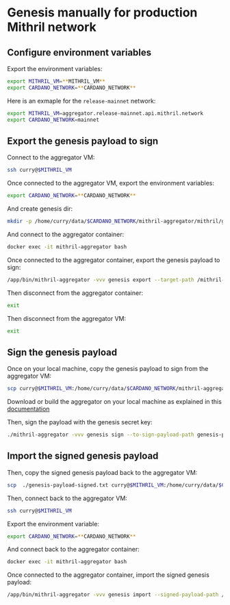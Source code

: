 # Genesis manually for production Mithril network

## Configure environment variables
Export the environment variables: 
```bash
export MITHRIL_VM=**MITHRIL_VM**
export CARDANO_NETWORK=**CARDANO_NETWORK**
```

Here is an exmaple for the `release-mainnet` network:
```bash
export MITHRIL_VM=aggregator.release-mainnet.api.mithril.network
export CARDANO_NETWORK=mainnet
```

## Export the genesis payload to sign

Connect to the aggregator VM:
```bash
ssh curry@$MITHRIL_VM
```

Once connected to the aggregator VM, export the environment variables:
```bash
export CARDANO_NETWORK=**CARDANO_NETWORK**
```

And create genesis dir:
```bash
mkdir -p /home/curry/data/$CARDANO_NETWORK/mithril-aggregator/mithril/genesis
```
And connect to the aggregator container:
```bash
docker exec -it mithril-aggregator bash
```

Once connected to the aggregator container, export the genesis payload to sign:
```bash
/app/bin/mithril-aggregator -vvv genesis export --target-path /mithril-aggregator/mithril/genesis/genesis-payload-to-sign.txt
```

Then disconnect from the aggregator container:
```bash
exit
```

Then disconnect from the aggregator VM:
```bash
exit
```

## Sign the genesis payload

Once on your local machine, copy the genesis payload to sign from the aggregator VM:
```bash
scp curry@$MITHRIL_VM:/home/curry/data/$CARDANO_NETWORK/mithril-aggregator/mithril/genesis/genesis-payload-to-sign.txt .
```

Download or build the aggregator on your local machine as explained in this [documentation](https://mithril.network/doc/manual/developer-docs/nodes/mithril-aggregator#download-source)

Then, sign the payload with the genesis secret key:
```bash
./mithril-aggregator -vvv genesis sign --to-sign-payload-path genesis-payload-to-sign.txt --target-signed-payload-path genesis-payload-signed.txt --genesis-secret-key-path genesis.sk
```

## Import the signed genesis payload

Then, copy the signed genesis payload back to the aggregator VM:
```bash
scp  ./genesis-payload-signed.txt curry@$MITHRIL_VM:/home/curry/data/$CARDANO_NETWORK/mithril-aggregator/mithril/genesis/genesis-payload-signed.txt
```

Then, connect back to the aggregator VM:
```bash
ssh curry@$MITHRIL_VM
```

Export the environment variable:
```bash
export CARDANO_NETWORK=**CARDANO_NETWORK**
```

And connect back to the aggregator container:
```bash
docker exec -it mithril-aggregator bash
```

Once connected to the aggregator container, import the signed genesis payload:
```bash
/app/bin/mithril-aggregator -vvv genesis import --signed-payload-path /mithril-aggregator/mithril/genesis/genesis-payload-signed.txt
```
